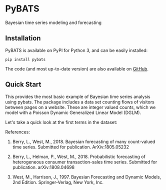 # PyBATS
Bayesian time series modeling and forecasting

## Installation
PyBATS is available on PyPI for Python 3, and can be easily installed:

```
pip install pybats
```

The code (and most up-to-date version) are also available on [GitHub](https://github.com/lavinei/pybats).

## Quick Start
This provides the most basic example of Bayesian time series analysis using pybats. The package includes a data set counting flows of visitors between pages on a website. These are integer valued counts, which we model with a Poisson Dynamic Generalized Linear Model (DGLM).

Let's take a quick look at the first terms in the dataset:


References:
1. Berry, L., West, M., 2018. Bayesian forecasting of many count-valued time series. Submitted for publication. ArXiv:1805.05232

2. Berry, L., Helman, P., West, M., 2018. Probabilistic forecasting of heterogeneous consumer transaction-sales time series. Submitted for publication. arXiv:1808.04698

3. West, M., Harrison, J., 1997. Bayesian Forecasting and Dynamic Models, 2nd Edition. Springer-Verlag,
New York, Inc.
